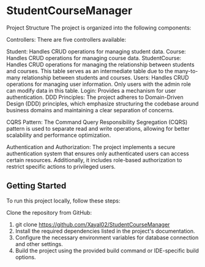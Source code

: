 # StudentCourseManager
Project Structure
The project is organized into the following components:

Controllers: There are five controllers available:

Student: Handles CRUD operations for managing student data.
Course: Handles CRUD operations for managing course data.
StudentCourse: Handles CRUD operations for managing the relationship between students and courses. This table serves as an intermediate table due to the many-to-many relationship between students and courses.
Users: Handles CRUD operations for managing user information. Only users with the admin role can modify data in this table.
Login: Provides a mechanism for user authentication.
DDD Principles: The project adheres to Domain-Driven Design (DDD) principles, which emphasize structuring the codebase around business domains and maintaining a clear separation of concerns.

CQRS Pattern: The Command Query Responsibility Segregation (CQRS) pattern is used to separate read and write operations, allowing for better scalability and performance optimization.

Authentication and Authorization: The project implements a secure authentication system that ensures only authenticated users can access certain resources. Additionally, it includes role-based authorization to restrict specific actions to privileged users.

## Getting Started
To run this project locally, follow these steps:

Clone the repository from GitHub:

1. git clone https://github.com/Xayal02/StudentCourseManager
2. Install the required dependencies listed in the project's documentation.
3. Configure the necessary environment variables for database connection and other settings.
4. Build the project using the provided build command or IDE-specific build options.

